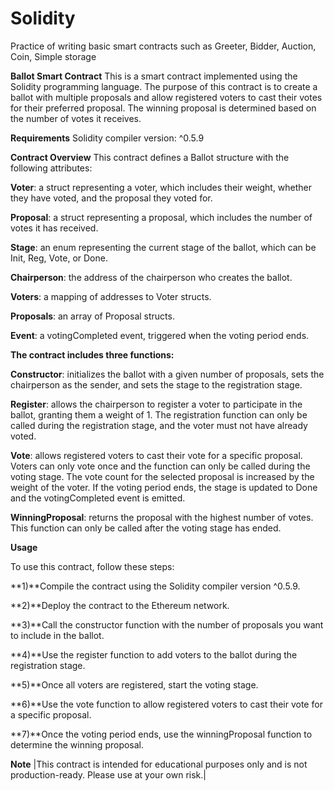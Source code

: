 # Solidity
Practice of writing basic smart contracts such as Greeter, Bidder, Auction, Coin, Simple storage

**Ballot Smart Contract**
This is a smart contract implemented using the Solidity programming language. The purpose of this contract is to create a ballot with multiple proposals and allow registered voters to cast their votes for their preferred proposal. The winning proposal is determined based on the number of votes it receives.

**Requirements**
Solidity compiler version: ^0.5.9

**Contract Overview**
This contract defines a Ballot structure with the following attributes:

**Voter**: a struct representing a voter, which includes their weight, whether they have voted, and the proposal they voted for.

**Proposal**: a struct representing a proposal, which includes the number of votes it has received.

**Stage**: an enum representing the current stage of the ballot, which can be Init, Reg, Vote, or Done.

**Chairperson**: the address of the chairperson who creates the ballot.

**Voters**: a mapping of addresses to Voter structs.

**Proposals**: an array of Proposal structs.

**Event**: a votingCompleted event, triggered when the voting period ends.

**The contract includes three functions:**

**Constructor**: initializes the ballot with a given number of proposals, sets the chairperson as the sender, and sets the stage to the registration stage.

**Register**: allows the chairperson to register a voter to participate in the ballot, granting them a weight of 1. The registration function can only be called during the registration stage, and the voter must not have already voted.

**Vote**: allows registered voters to cast their vote for a specific proposal. Voters can only vote once and the function can only be called during the voting stage. The vote count for the selected proposal is increased by the weight of the voter. If the voting period ends, the stage is updated to Done and the votingCompleted event is emitted.

**WinningProposal**: returns the proposal with the highest number of votes. This function can only be called after the voting stage has ended.

**Usage**

To use this contract, follow these steps:

**1)**Compile the contract using the Solidity compiler version ^0.5.9.

**2)**Deploy the contract to the Ethereum network.

**3)**Call the constructor function with the number of proposals you want to include in the ballot.

**4)**Use the register function to add voters to the ballot during the registration stage.

**5)**Once all voters are registered, start the voting stage.

**6)**Use the vote function to allow registered voters to cast their vote for a specific proposal.

**7)**Once the voting period ends, use the winningProposal function to determine the winning proposal.


**Note**
|This contract is intended for educational purposes only and is not production-ready. Please use at your own risk.|
